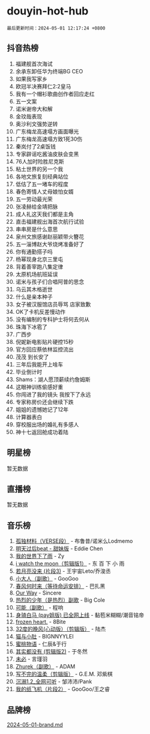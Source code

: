 # douyin-hot-hub

`最后更新时间：2024-05-01 12:17:24 +0800`

## 抖音热榜

1. 福建舰首次海试
1. 余承东卸任华为终端BG CEO
1. 如果我写家乡
1. 欧冠半决赛拜仁2:2皇马
1. 我有一个帽衫歌曲创作者回应走红
1. 五一文案
1. 诺米谢帝大和解
1. 金玟哉表现
1. 奥沙利文强势逆转
1. 广东梅龙高速塌方画面曝光
1. 广东梅龙高速塌方致1死30伤
1. 秦岚付了2桌饭钱
1. 专家辟谣吃酱油皮肤会变黑
1. 76人加时险胜尼克斯
1. 粘土世界的另一个我
1. 各地文旅复刻经典站位
1. 低估了五一堵车的程度
1. 春色寄情人丈母娘怕女婿
1. 五一劳动最光荣
1. 张凌赫给金靖把脉
1. 成人礼这天我们都是主角
1. 直击福建舰出海首次航行试验
1. 串串房是什么意思
1. 泉州文旅感谢赵丽颖带火簪花
1. 五一淄博赵大爷烧烤准备好了
1. 你有通勤搭子吗
1. 杨幂现身北京三里屯
1. 背着善宰跑八集定律
1. 太原机场航班延误
1. 诺米与孩子们合唱阿普的思念
1. 乌云其木格逝世
1. 什么是亲本种子
1. 女子被汉服馆店员辱骂 店家致歉
1. OK了卡机反差慢动作
1. 没有编制的专科护士将何去何从
1. 珠海下冰雹了
1. 广西步
1. 倪妮新电影贴片硬控15秒
1. 官方回应蔡依林监控流出
1. 茂茂 到长安了
1. 三年后我能开上啥车
1. 毕业倒计时
1. Shams：湖人愿顶薪续约詹姆斯
1. 这眼神训练偷感好重
1. 你闯进了我的镜头 我按下了永远
1. 专家称房价还会继续下跌
1. 姐姐的遗憾她记了12年
1. 计算器表白
1. 穿校服出场的婚礼有多感人
1. 神十七返回舱成功着陆

## 明星榜

暂无数据

## 直播榜

暂无数据

## 音乐榜

1. [孤独材料（VERSE段）](https://sf5-hl-cdn-tos.douyinstatic.com/obj/tos-cn-ve-2774/ocX7glDNHYlwFeYrGQfBZoThtvPWy8tCCEBGKQ) - 布鲁昔/诺米么Lodmemo
1. [明天过后beat - 甜妹版](https://sf5-hl-cdn-tos.douyinstatic.com/obj/tos-cn-ve-2774/osMLYeeoMm04CZyaI91XUDF8OzLRLgePKALGHI) - Eddie Chen
1. [我的世界下了雨](https://sf3-cdn-tos.douyinstatic.com/obj/tos-cn-ve-2774/o85sBiwXIByH9bWIMAEEOoiQ1o1m9Afn15BspE) - Zy
1. [i watch the moon（剪辑版1）](https://sf3-cdn-tos.douyinstatic.com/obj/tos-cn-ve-2774/o0I9mSChzHZANMJIEBfkCQzzg6N5WAcVtqft9P) - 东 百 下 小 雨
1. [若月亮没来 (片段3)](https://sf27-cdn-tos.douyinstatic.com/obj/tos-cn-ve-2774/okfyEUsGW1B1ovJi5JiN9IjvAT2lMwA054GoEB) - 王宇宙Leto/乔浚丞
1. [小大人（副歌）](https://sf5-hl-cdn-tos.douyinstatic.com/obj/tos-cn-ve-2774/oIhaDwehWhLFsVIG7QIICLLazDNGJAGg5geeb4) - GooGoo
1. [春风何时来（等待命运安排）](https://sf5-hl-cdn-tos.douyinstatic.com/obj/tos-cn-ve-2774/oICBNbD3gelMfB4WgiD1KI2jQtXZE2FgHLwtsl) - 巴扎黑
1. [Our Way](https://sf5-hl-cdn-tos.douyinstatic.com/obj/tos-cn-ve-2774/o8tPEkQgQNCe0DPeFwZzYrbqLlnzBBrYidWkEZ) - Sincere
1. [热烈的少年（是热烈）副歌](https://sf3-cdn-tos.douyinstatic.com/obj/tos-cn-ve-2774/owVNI0CLDAUMtSz6TEYvfFBFL4UDFFhLfgK8fa) - Big Cole
1. [可能（副歌）](https://sf5-hl-cdn-tos.douyinstatic.com/obj/tos-cn-ve-2774/cde1731888894259b333569393c2fb51) - 程响
1. [身骑白马 (pay姐版) 已全网上线](https://sf5-hl-cdn-tos.douyinstatic.com/obj/tos-cn-ve-2774/oQLO5ZgLsFkaDhdIIveF2zUCgfweY0gWaH4AQG) - 黏苞米糊糊/潮音铭帝
1. [frozen heart.](https://sf3-cdn-tos.douyinstatic.com/obj/tos-cn-ve-2774/oIIWJfyjIACZA9zQMtnJ6hQQhFC4vhCupoRBsO) - 8Bite
1. [32度的晚风(心动版）（剪辑版）](https://sf3-cdn-tos.douyinstatic.com/obj/tos-cn-ve-2774/owNyabsyWdzUulxhoJfK8IBXgp0UMQAHpvGh2B) - 陆杰
1. [猫与小肚](https://sf5-hl-cdn-tos.douyinstatic.com/obj/tos-cn-ve-2774/osZeoClMECgK8DYl6VebABgbchEtPYQjZEnRtd) - BIGNNYYLEI
1. [蜜桃物语](https://sf6-cdn-tos.douyinstatic.com/obj/tos-cn-ve-2774/oIhOSCZtIACtYU4XQkngiW9kCBfVD1Fz9IYeqL) - 仁辰&于行
1. [其实都没有 (剪辑版2)](https://sf3-cdn-tos.douyinstatic.com/obj/tos-cn-ve-2774/oEBNQenHZtBhxYjGgUDQk0BCHTigQafgFlbQ7k) - 于冬然
1. [未必](https://sf3-cdn-tos.douyinstatic.com/obj/tos-cn-ve-2774/ogntQMFnKQDZUgTCYuJgfLEtleYZZFxBQqhhFB) - 言瑾羽
1. [Zhurek（副歌）](https://sf27-cdn-tos.douyinstatic.com/obj/tos-cn-ve-2774/ooQm8FBZQDlf0btEYgVpCcSCQfrdJGBEKZYBGS) - ADAM
1. [写不完的温柔（剪辑版）](https://sf3-cdn-tos.douyinstatic.com/obj/tos-cn-ve-2774/oYBzzZQJ233GfwkemJJffAIWgeIYrjZfWhHTcG) - G.E.M. 邓紫棋
1. [沉溺1.2_全网可听](https://sf3-cdn-tos.douyinstatic.com/obj/tos-cn-ve-2774/ok2QoiBqsWAX9McZmWiI9gAB0EzwD4Xj6yfmtH) - 邹沛沛/Pank
1. [我的纸飞机（片段2）](https://sf5-hl-cdn-tos.douyinstatic.com/obj/tos-cn-ve-2774/oM2ZrKcg2CD5AeRB2gkeXOFB1IxAGJdZPazYHf) - GooGoo/王之睿

## 品牌榜

[2024-05-01-brand.md](2024-05-01-brand.md)
